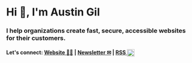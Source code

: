 # Hi 👋, I'm Austin Gil

### I help organizations create fast, secure, accessible websites for their customers.
 
<h4>Let's connect: 
<a href="https://twitter.com/heyAustinGil" target="blank">Website 🧑‍💻</a> | 
<a href="https://austingil.com/newsletter" target="blank">Newsletter ✉</a> | 
<a href="https://austingil.com/feed" target="blank">RSS <img align="center" src="https://raw.githubusercontent.com/rahuldkjain/github-profile-readme-generator/master/src/images/icons/Social/rss.svg" alt="stegosource" height="20" width="20" /></a>
</h4>
